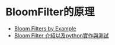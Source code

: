 # BloomFilter的原理

* [Bloom Filters by Example](http://llimllib.github.io/bloomfilter-tutorial/)
* [Bloom Filter 介紹以及python實作與測試](https://medium.com/@tobby168/bloom-filter-%E4%BB%8B%E7%B4%B9%E4%BB%A5%E5%8F%8Apython%E5%AF%A6%E4%BD%9C%E8%88%87%E6%B8%AC%E8%A9%A6-736aea241679)
